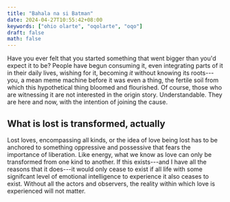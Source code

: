 ```yaml
---
title: "Bahala na si Batman"
date: 2024-04-27T10:55:42+08:00
keywords: ["ohio olarte", "oqolarte", "oqo"]
draft: false
math: false
---
```


Have you ever felt that you started something that went bigger than
you'd expect it to be? People have begun consuming it, even integrating
parts of it in their daily lives, wishing for it, becoming *it* without
knowing its roots---you, a mean meme machine before it was even a
thing, the fertile soil from which this hypothetical thing bloomed and
flourished. Of course, those who are witnessing it are not interested in
the origin story. Understandable. They are here and now, with the
intention of joining the cause.

## What is lost is transformed, actually

Lost loves, encompassing all kinds, or the idea of love being lost has
to be anchored to something oppressive and possessive that fears the
importance of liberation. Like energy, what we know as love can only be
transformed from one kind to another. If this exists---and I have all
the reasons that it does---it would only cease to exist if all life with
some signifcant level of emotional intelligence to experience it also
ceases to exist. Without all the actors and observers, the reality
within which love is experienced will not matter.
